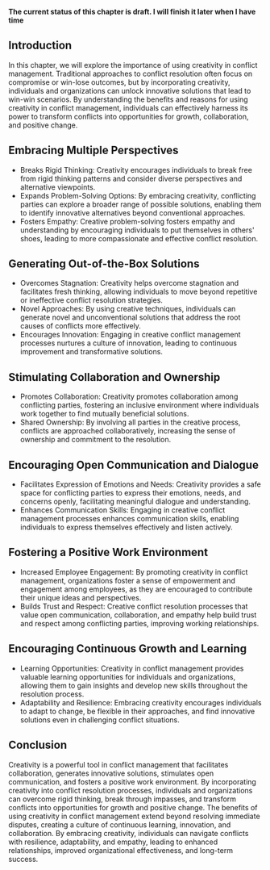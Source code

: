 **The current status of this chapter is draft. I will finish it later when I have time**

Introduction
------------

In this chapter, we will explore the importance of using creativity in conflict management. Traditional approaches to conflict resolution often focus on compromise or win-lose outcomes, but by incorporating creativity, individuals and organizations can unlock innovative solutions that lead to win-win scenarios. By understanding the benefits and reasons for using creativity in conflict management, individuals can effectively harness its power to transform conflicts into opportunities for growth, collaboration, and positive change.

Embracing Multiple Perspectives
-------------------------------

* Breaks Rigid Thinking: Creativity encourages individuals to break free from rigid thinking patterns and consider diverse perspectives and alternative viewpoints.
* Expands Problem-Solving Options: By embracing creativity, conflicting parties can explore a broader range of possible solutions, enabling them to identify innovative alternatives beyond conventional approaches.
* Fosters Empathy: Creative problem-solving fosters empathy and understanding by encouraging individuals to put themselves in others' shoes, leading to more compassionate and effective conflict resolution.

Generating Out-of-the-Box Solutions
-----------------------------------

* Overcomes Stagnation: Creativity helps overcome stagnation and facilitates fresh thinking, allowing individuals to move beyond repetitive or ineffective conflict resolution strategies.
* Novel Approaches: By using creative techniques, individuals can generate novel and unconventional solutions that address the root causes of conflicts more effectively.
* Encourages Innovation: Engaging in creative conflict management processes nurtures a culture of innovation, leading to continuous improvement and transformative solutions.

Stimulating Collaboration and Ownership
---------------------------------------

* Promotes Collaboration: Creativity promotes collaboration among conflicting parties, fostering an inclusive environment where individuals work together to find mutually beneficial solutions.
* Shared Ownership: By involving all parties in the creative process, conflicts are approached collaboratively, increasing the sense of ownership and commitment to the resolution.

Encouraging Open Communication and Dialogue
-------------------------------------------

* Facilitates Expression of Emotions and Needs: Creativity provides a safe space for conflicting parties to express their emotions, needs, and concerns openly, facilitating meaningful dialogue and understanding.
* Enhances Communication Skills: Engaging in creative conflict management processes enhances communication skills, enabling individuals to express themselves effectively and listen actively.

Fostering a Positive Work Environment
-------------------------------------

* Increased Employee Engagement: By promoting creativity in conflict management, organizations foster a sense of empowerment and engagement among employees, as they are encouraged to contribute their unique ideas and perspectives.
* Builds Trust and Respect: Creative conflict resolution processes that value open communication, collaboration, and empathy help build trust and respect among conflicting parties, improving working relationships.

Encouraging Continuous Growth and Learning
------------------------------------------

* Learning Opportunities: Creativity in conflict management provides valuable learning opportunities for individuals and organizations, allowing them to gain insights and develop new skills throughout the resolution process.
* Adaptability and Resilience: Embracing creativity encourages individuals to adapt to change, be flexible in their approaches, and find innovative solutions even in challenging conflict situations.

Conclusion
----------

Creativity is a powerful tool in conflict management that facilitates collaboration, generates innovative solutions, stimulates open communication, and fosters a positive work environment. By incorporating creativity into conflict resolution processes, individuals and organizations can overcome rigid thinking, break through impasses, and transform conflicts into opportunities for growth and positive change. The benefits of using creativity in conflict management extend beyond resolving immediate disputes, creating a culture of continuous learning, innovation, and collaboration. By embracing creativity, individuals can navigate conflicts with resilience, adaptability, and empathy, leading to enhanced relationships, improved organizational effectiveness, and long-term success.
